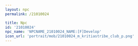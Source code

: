 ```yaml
---
layout: npc
permalink: /21010024

title: Npc
id: '21010024'
npc_name: 'NPCNAME_21010024_NAME:[F]Develop'
icon_url: 'portrait/mob/21010024_m_kritiastribe_club_p.png'
---
```

